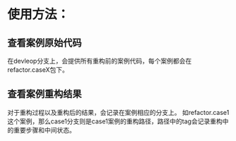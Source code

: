 # 使用方法：
## 查看案例原始代码
在devleop分支上，会提供所有重构前的案例代码，每个案例都会在refactor.caseX包下。
## 查看案例重构结果
对于重构过程以及重构后的结果，会记录在案例相应的分支上。
如refactor.case1这个案例，那么case1分支则是case1案例的重构路径，路径中的tag会记录重构中的重要步骤和中间状态。